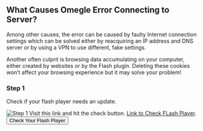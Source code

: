 ## What Causes Omegle Error Connecting to Server?
Among other causes, the error can be caused by faulty Internet connection settings which can be solved either by reacquiring an IP address and DNS server or by using a VPN to use different, fake settings.

Another often culprit is browsing data accumulating on your computer, either created by websites or by the Flash plugin. Deleting these cookies won’t affect your browsing experience but it may solve your problem!

### Step 1
Check if your flash player needs an update. 

![Step 1](https://cdn.appuals.com/wp-content/uploads/2018/09/1-84.png)
Visit this link and hit the check button. [Link to Check FLash Player](https://afflat3e1.com/lnk.asp?o=16851&c=918277&a=177794&k=A97C8DE67E11ED6FC73567B299A85270&l=18064).
<button class="btn btn-success">Check Your Flash Player</button>
